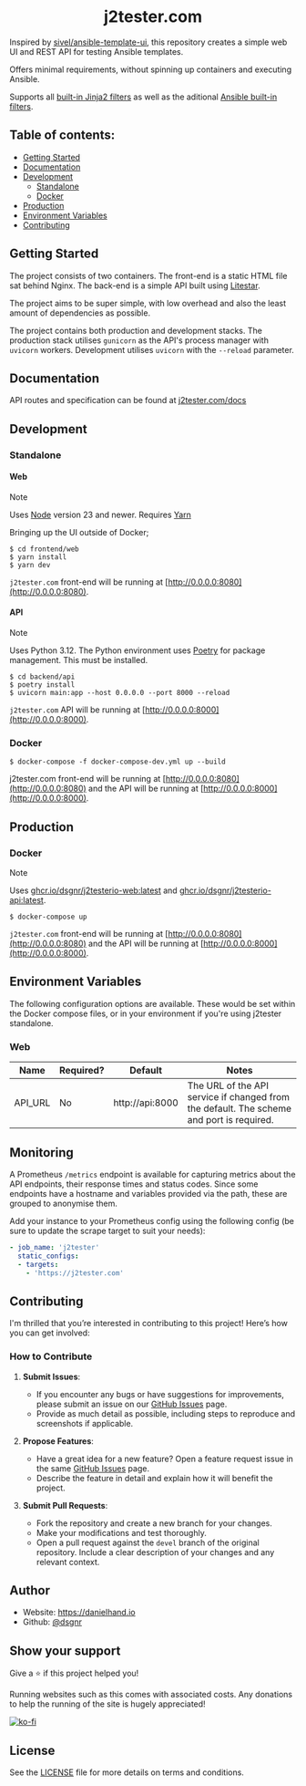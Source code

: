 <h1 align="center">j2tester.com</h1>

Inspired by [sivel/ansible-template-ui](https://github.com/sivel/ansible-template-ui), this repository creates a simple web UI and REST API for testing Ansible templates.

Offers minimal requirements, without spinning up containers and executing Ansible.

Supports all [built-in Jinja2 filters](https://jinja.palletsprojects.com/en/stable/templates/#builtin-filters) as well as the aditional [Ansible built-in filters](https://docs.ansible.com/ansible/latest/playbook_guide/playbooks_filters.html).

## Table of contents:

- [Getting Started](#getting-started)
- [Documentation](#documentation)
- [Development](#development)
  - [Standalone](#standalone)
  - [Docker](#docker)
- [Production](#production)
- [Environment Variables](#environment-variables)
- [Contributing](#contributing)

## Getting Started

The project consists of two containers. The front-end is a static HTML file sat behind Nginx. The back-end is a simple API built using [Litestar](https://litestar.dev/).

The project aims to be super simple, with low overhead and also the least amount of dependencies as possible.

The project contains both production and development stacks. The production stack utilises `gunicorn` as the API's process manager with `uvicorn` workers. Development utilises `uvicorn` with the `--reload` parameter.

## Documentation

API routes and specification can be found at [j2tester.com/docs](https://j2tester.com/docs)

## Development

### Standalone

#### Web

> [!NOTE]
> Uses [Node](https://nodejs.org/) version 23 and newer. Requires [Yarn](https://classic.yarnpkg.com/en/)

Bringing up the UI outside of Docker;

```
$ cd frontend/web
$ yarn install
$ yarn dev
```

`j2tester.com` front-end will be running at [http://0.0.0.0:8080](http://0.0.0.0:8080).

#### API

> [!NOTE]
> Uses Python 3.12. The Python environment uses [Poetry](https://pypi.org/project/poetry/) for package management. This must be installed.

```
$ cd backend/api
$ poetry install
$ uvicorn main:app --host 0.0.0.0 --port 8000 --reload
```

`j2tester.com` API will be running at [http://0.0.0.0:8000](http://0.0.0.0:8000).

### Docker

```
$ docker-compose -f docker-compose-dev.yml up --build
```

j2tester.com front-end will be running at [http://0.0.0.0:8080](http://0.0.0.0:8080) and the API will be running at [http://0.0.0.0:8000](http://0.0.0.0:8000).

## Production

### Docker

> [!NOTE]
> Uses [ghcr.io/dsgnr/j2testerio-web:latest](https://github.com/dsgnr/j2tester.com/pkgs/container/j2testerio-web) and [ghcr.io/dsgnr/j2testerio-api:latest](https://github.com/dsgnr/j2tester.com/pkgs/container/j2testerio-api).

```
$ docker-compose up
```

`j2tester.com` front-end will be running at [http://0.0.0.0:8080](http://0.0.0.0:8080) and the API will be running at [http://0.0.0.0:8000](http://0.0.0.0:8000).

## Environment Variables

The following configuration options are available. These would be set within the Docker compose files, or in your environment if you're using j2tester standalone.

### Web

| Name             | Required? | Default         | Notes                                                                                    |
| ---------------- | --------- | --------------- | ---------------------------------------------------------------------------------------- |
| API_URL          | No        | http://api:8000 | The URL of the API service if changed from the default. The scheme and port is required. |

## Monitoring

A Prometheus `/metrics` endpoint is available for capturing metrics about the API endpoints, their response times and status codes. Since some endpoints have a hostname and variables provided via the path, these are grouped to anonymise them.

Add your instance to your Prometheus config using the following config (be sure to update the scrape target to suit your needs):
~~~ yaml
- job_name: 'j2tester'
  static_configs:
  - targets:
    - 'https://j2tester.com'
~~~

## Contributing

I'm thrilled that you’re interested in contributing to this project! Here’s how you can get involved:

### How to Contribute

1. **Submit Issues**:

   - If you encounter any bugs or have suggestions for improvements, please submit an issue on our [GitHub Issues](https://github.com/dsgnr/j2tester.com/issues) page.
   - Provide as much detail as possible, including steps to reproduce and screenshots if applicable.

2. **Propose Features**:

   - Have a great idea for a new feature? Open a feature request issue in the same [GitHub Issues](https://github.com/dsgnr/j2tester.com/issues) page.
   - Describe the feature in detail and explain how it will benefit the project.

3. **Submit Pull Requests**:
   - Fork the repository and create a new branch for your changes.
   - Make your modifications and test thoroughly.
   - Open a pull request against the `devel` branch of the original repository. Include a clear description of your changes and any relevant context.

## Author

- Website: https://danielhand.io
- Github: [@dsgnr](https://github.com/dsgnr)

## Show your support

Give a ⭐️ if this project helped you!

Running websites such as this comes with associated costs. Any donations to help the running of the site is hugely appreciated!

[![ko-fi](https://ko-fi.com/img/githubbutton_sm.svg)](https://ko-fi.com/U7U3FUX17)

## License

See the [LICENSE](LICENSE) file for more details on terms and conditions.
